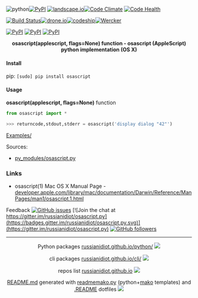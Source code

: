 ![python](https://img.shields.io/badge/language-python-blue.svg)[![PyPI](https://img.shields.io/pypi/pyversions/osascript.svg)](https://pypi.python.org/pypi/osascript)
[![landscape.io](https://landscape.io/github/russianidiot/osascript.py/master/landscape.svg?style=flat)](https://landscape.io/github/russianidiot/osascript.py/master)[![Code Climate](https://img.shields.io/codeclimate/github/russianidiot/osascript.py.svg)](https://codeclimate.com/github/russianidiot/osascript.py)
[![Code Health](https://scrutinizer-ci.com/g/russianidiot/osascript.py/badges/quality-score.png?b=master)](https://scrutinizer-ci.com/g/russianidiot/osascript.py)

[![Build Status](https://travis-ci.org/russianidiot/osascript.py.svg?branch=master)](https://travis-ci.org/russianidiot/osascript.py)[![drone.io](https://drone.io/github.com/russianidiot/osascript.py/status.png)](https://drone.io/github.com/russianidiot/osascript.py)[![codeship](https://img.shields.io/codeship/a72de6d0-e32a-0133-038a-5a988fa7d930.svg)](https://codeship.com/projects/145917)[![Wercker](https://img.shields.io/wercker/ci/russianidiot/osascript.py.svg)](https://app.wercker.com/#applications/None/)

[![PyPI](https://img.shields.io/pypi/v/osascript.svg)](https://pypi.python.org/pypi/osascript)
[![PyPI](https://img.shields.io/pypi/dm/osascript.svg)](https://pypi.python.org/pypi/osascript)
[![PyPI](https://img.shields.io/pypi/dd/osascript.svg)](https://pypi.python.org/pypi/osascript)

<p align="center">
	<b>osascript(applescript, flags=None) function - osascript (AppleScript) python implementation (OS X)</b>
</p>

#### Install

pip: 
`[sudo] pip install osascript`

#### Usage

**osascript(applescript, flags=None)** function

```python
from osascript import *

>>> returncode,stdout,stderr = osascript('display dialog "42"')
```

[Examples/](https://github.com/russianidiot/osascript.py/tree/master/Examples)

Sources:
*	[py_modules/osascript.py](https://github.com/russianidiot/osascript.py/blob/master/py_modules/osascript.py)

### Links

*	osascript(1) Mac OS X Manual Page - [developer.apple.com/library/mac/documentation/Darwin/Reference/ManPages/man1/osascript.1.html](https://developer.apple.com/library/mac/documentation/Darwin/Reference/ManPages/man1/osascript.1.html)

Feedback
[![GitHub issues](https://img.shields.io/github/issues/russianidiot/osascript.py.svg)](https://github.com/russianidiot/osascript.py/issues)
[![Join the chat at https://gitter.im/russianidiot/osascript.py](https://badges.gitter.im/russianidiot/osascript.py.svg)](https://gitter.im/russianidiot/osascript.py)
[![GitHub followers](https://img.shields.io/github/followers/russianidiot.svg?style=social&label=Follow)](https://github.com/russianidiot)

* * *

<p align="center">
	Python packages <a href="http://russianidiot.github.io/python/">russianidiot.github.io/python/</a>
	<img src="http://russianidiot.github.io/images/python/16.png" />
</p>
<p align="center">
	cli packages <a href="http://russianidiot.github.io/python/">russianidiot.github.io/cli/</a>
<img src="http://russianidiot.github.io/images/cli/16.png" />
</p>

<p align="center">
	repos list <a href="http://russianidiot.github.io/">russianidiot.github.io</a> <img src="http://russianidiot.github.io/images/star/16.png" />
</p>

<p align="center">
	<a href="https://raw.githubusercontent.com/russianidiot/osascript.py/master/README.md">README.md</a> generated with <a href="https://github.com/russianidiot/readme-mako.py">readmemako.py</a> (python+<a href="http://www.makotemplates.org/">mako</a> templates) and <a href="https://github.com/russianidiot-dotfiles/.README">.README</a> dotfiles 
<img src="http://russianidiot.github.io/images/book/16.png">
</p>

